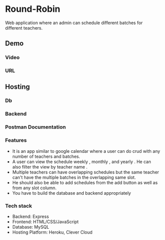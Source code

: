 # Round-Robin
Web application where an admin can schedule different batches for different teachers.

## Demo
### Video
### URL

## Hosting
### Db
### Backend
### Postman Documentation

### Features
- It is an app similar to google calendar where a user can do crud with  any number of teachers and batches.
- A user can view the schedule weekly , monthly , and yearly . He can also filter the view by teacher name .
- Multiple teachers can have overlapping  schedules but the same teacher can't have the  multiple batches in the overlapping same slot.
- He should also be able to add schedules from the add button as well as from any slot column.
- You have to build the database and backend appropriately 

### Tech stack
- Backend: Express
- Frontend: HTML/CSS/JavaScript
- Database: MySQL
- Hosting Platform: Heroku, Clever Cloud
